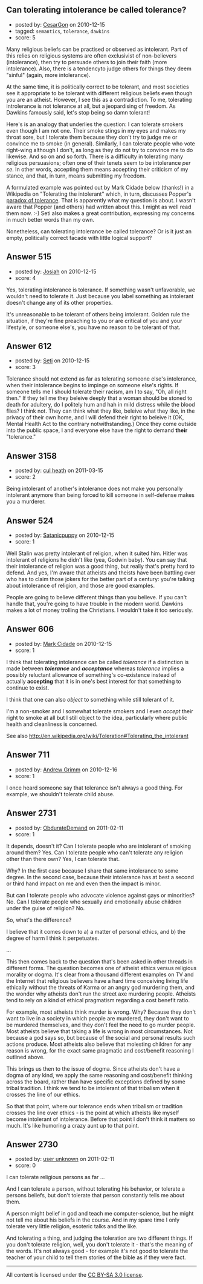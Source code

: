 ## Can tolerating intolerance be called tolerance?

- posted by: [CesarGon](https://stackexchange.com/users/-1/80-cesargon) on 2010-12-15
- tagged: `semantics`, `tolerance`, `dawkins`
- score: 5

Many religious beliefs can be practised or observed as intolerant. Part of this relies on religious systems are often exclusivist of non-believers (intolerance), then try to persuade others to join their faith (more intolerance). Also, there is a tendencyto judge others for things they deem "sinful" (again, more intolerance).

At the same time, it is politically correct to be tolerant, and most societies see it appropriate to be tolerant with different religious beliefs even though you are an atheist. However, I see this as a contradiction. To me, tolerating introlerance is not tolerance at all, but a jeopardising of freedom. As Dawkins famously said, let's stop being so damn tolerant!

Here's is an analogy that underlies the question: I can tolerate smokers even though I am not one. Their smoke stings in my eyes and makes my throat sore, but I tolerate them because they don't try to judge me or convince me to smoke (in general). Similarly, I can tolerate people who vote right-wing although I don't, as long as they do not try to convince me to do likewise. And so on and so forth. There is a difficulty in tolerating many religious persuasions; often one of their tenets seem to be intolerance *per se*. In other words, accepting them means accepting their criticism of my stance, and that, in turn, means submitting my freedom.

A formulated example was pointed out by Mark Cidade below (thanks!) in a Wikipedia on "Tolerating the intolerant" which, in turn, discusses Popper's <a href="http://en.wikipedia.org/wiki/Paradox_of_tolerance">paradox of tolerance</a>. That is apparently what my question is about. I wasn't aware that Popper (and others) had written about this. I might as well read them now. :-) Seti also makes a great contribution, expressing my concerns in much better words than my own.

Nonetheless, can tolerating intolerance be called tolerance? Or is it just an empty, politically correct facade with little logical support?


## Answer 515

- posted by: [Josiah](https://stackexchange.com/users/-1/88-josiah) on 2010-12-15
- score: 4

Yes, tolerating intolerance is tolerance. If something wasn't unfavorable, we wouldn't need to tolerate it. Just because you label something as intolerant doesn't change any of its other properties.

It's unreasonable to be tolerant of others being intolerant. Golden rule the situation, if they're fine preaching to you or are critical of you and your lifestyle, or someone else's, you have no reason to be tolerant of that.


## Answer 612

- posted by: [Seti](https://stackexchange.com/users/-1/247-seti) on 2010-12-15
- score: 3

Tolerance should not extend as far as tolerating someone else's intolerance, when their intolerance begins to impinge on someone else's rights. If someone tells me I should tolerate their racism, am I to say, "Oh, all right then." If they tell me they beleive deeply that a woman should be stoned to death for adultery, do I politely hum and hah in mild distress while the blood flies? I think not. They can think what they like, beleive what they like, in the privacy of their own home, and I will defend their right to beleive it (OK, Mental Health Act to the contrary notwithstanding.) Once they come outside into the public space, I and everyone else have the right to demand **their** "tolerance."


## Answer 3158

- posted by: [cul heath](https://stackexchange.com/users/-1/1275-cul-heath) on 2011-03-15
- score: 2

Being intolerant of another's intolerance does not make you personally intolerant anymore than being forced to kill someone in self-defense makes you a murderer.


## Answer 524

- posted by: [Satanicpuppy](https://stackexchange.com/users/-1/169-satanicpuppy) on 2010-12-15
- score: 1

Well Stalin was pretty intolerant of religion, when it suited him. Hitler was intolerant of religions he didn't like (yea, Godwin baby). You can say that their intolerance of religion was a good thing, but really that's pretty hard to defend. And yes, I'm aware that atheists and theists have been battling over who has to claim those jokers for the better part of a century: you're talking about intolerance of religion, and those are good examples.

People are going to believe different things than you believe. If you can't handle that, you're going to have trouble in the modern world. Dawkins makes a lot of money trolling the Christians. I wouldn't take it too seriously.


## Answer 606

- posted by: [Mark Cidade](https://stackexchange.com/users/-1/255-mark-cidade) on 2010-12-15
- score: 1

I think that tolerating intolerance can be called _tolerance_ if a distinction is made between ___tolerance___ and ___acceptance___ whereas _tolerance_ implies a possibly reluctant allowance of something's co-existence instead of actually __accepting__ that it is in one's best interest for that something to continue to exist.

I think that one can also _object_ to something while still tolerant of it.

I'm a non-smoker and I somewhat tolerate smokers and I even _accept_ their right to smoke at all but I still object to the idea, particularly where public health and cleanliness is concerned.

See also http://en.wikipedia.org/wiki/Toleration#Tolerating_the_intolerant


## Answer 711

- posted by: [Andrew Grimm](https://stackexchange.com/users/-1/270-andrew-grimm) on 2010-12-16
- score: 1

I once heard someone say that tolerance isn't always a good thing. For example, we shouldn't tolerate child abuse.


## Answer 2731

- posted by: [ObdurateDemand](https://stackexchange.com/users/-1/524-obduratedemand) on 2011-02-11
- score: 1

It depends, doesn't it?  Can I tolerate people who are intolerant of smoking around them?  Yes.  Can I tolerate people who can't tolerate any religion other than there own?  Yes, I can tolerate that.

Why?  In the first case because I share that same intolerance to some degree.  In the second case, because their intolerance has at best a second or third hand impact on me and even then the impact is minor.

But can I tolerate people who advocate violence against gays or minorities?  No.  Can I tolerate people who sexually and emotionally abuse children under the guise of religion?  No.

So, what's the difference?

I believe that it comes down to a) a matter of personal ethics, and b) the degree of harm I think it perpetuates.

...


This then comes back to the question that's been asked in other threads in different forms.  The question becomes one of atheist ethics versus religious morality or dogma.  It's clear from a thousand different examples on TV and the Internet that religious believers have a hard time conceiving living life ethically without the threats of Karma or an angry god murdering them, and the wonder why atheists don't run the street axe murdering people.  Atheists tend to rely on a kind of ethical pragmatism regarding a cost benefit ratio.

For example, most atheists think murder is wrong.  Why?  Because they don't want to live in a society in which people are murdered, they don't want to be murdered themselves, and they don't feel the need to go murder people.  Most atheists believe that taking a life is wrong in most circumstances.  Not because a god says so, but because of the social and personal results such actions produce.  Most atheists also believe that molesting children for any reason is wrong, for the exact same pragmatic and cost/benefit reasoning I outlined above.  

This brings us then to the issue of dogma.  Since atheists don't have a dogma of any kind, we apply the same reasoning and cost/benefit thinking across the board, rather than have specific exceptions defined by some tribal tradition.  I think we tend to be intolerant of that tribalism when it crosses the line of our ethics.

So that that point, where our tolerance ends when tribalism or tradition crosses the line over ethics - is the point at which atheists like myself become intolerant of intolerance.  Before that point I don't think it matters so much.  It's like humoring a crazy aunt up to that point.


## Answer 2730

- posted by: [user unknown](https://stackexchange.com/users/-1/992-user-unknown) on 2011-02-11
- score: 0

I can tolerate religious persons as far ... 

And I can tolerate a person, without tolerating his behavior, or tolerate a persons beliefs, but don't tolerate that person constantly tells me about them. 

A person might belief in god and teach me computer-science, but he might not tell me about his beliefs in the course. And in my spare time I only tolerate very little religion, esoteric talks and the like. 

And tolerating a thing, and judging the toleration are two different things. If you don't tolerate religion, well, you don't tolerate it - that's the meaning of the words. It's not always good - for example it's not good to tolerate the teacher of your child to tell them stories of the bible as if they were fact. 



---

All content is licensed under the [CC BY-SA 3.0 license](https://creativecommons.org/licenses/by-sa/3.0/).
